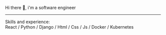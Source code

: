 Hi there 👋, i'm a software engineer
 
<hr class="dotted">
Skills and experience: <br>
React / Python / Django / Html / Css / Js / Docker / Kubernetes






 

 

